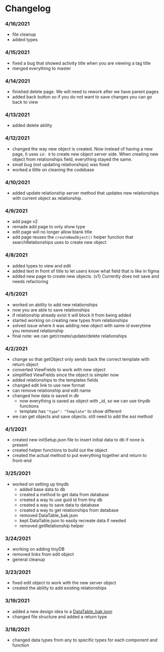 # Changelog

### 4/16/2021

- file cleanup
- added types

### 4/15/2021

- fixed a bug that showed activity title when you are viewing a tag title
- merged everything to master

### 4/14/2021

- finished delete page. We will need to rework after we have parent pages
- added back button so if you do not want to save changes you can go back to view

### 4/13/2021

- added delete ability

### 4/12/2021

- changed the way new object is created. Now instead of having a new page, it uses `id: 0` to create new object server side. When creating new object from relationships field, everything stayed the same.
- small bug (not updating relationships) was fixed
- worked a little on cleaning the codebase

### 4/10/2021

- added update relationship server method that updates new relationships with current object as relationship.

### 4/9/2021

- add page v2
- remade add page to only show type
- edit page will no longer allow blank title
- add page reuses the `createNewObject()` helper function that searchRelationships uses to create new object

### 4/8/2021

- added types to view and edit
- added text in front of title to let users know what field that is like in figma
- added new page to create new objects. (v1) Currently does not save and needs refactoring

### 4/5/2021

- worked on ability to add new relationships
- now you are able to save relationships
- if relationship already exist it will block it from being added
- started working on creating new types from relationships
- solved issue where it was adding new object with same id everytime you removed relationship
- final note: we can get/create/update/delete relationships

### 4/2/2021

- change so that getObject only sends back the correct template with return object
- converted ViewFields to work with new object
- simplified ViewFields since the object is simpler now
- added relationships to the templates fields
- changed edit link to use new format
- can remove relationship and edit name
- changed how data is saved in db
  - now everything is saved as object with \_id, so we can use tinydb functions
  - template has `"type": "Template"` to show different
- we can get objects and save objects. still need to add the `Add` method

### 4/1/2021

- created new initSetup.json file to insert initial data to db if none is present
- created helper functions to build out the object
- created the actual method to put everything together and return to front-end

### 3/25/2021

- worked on setting up tinydb
  - added base data to db
  - created a method to get data from database
  - created a way to use guid id from tiny db
  - created a way to save data to database
  - created a way to get relationships from database
  - removed DataTable_bak.json
  - kept DataTable.json to easily recreate data if needed
  - removed getRelationship helper
  
### 3/24/2021

- working on adding tinyDB
- removed links from edit object
- general cleanup

### 3/23/2021

- fixed edit object to work with the new server object
- created the ability to add existing relationships

### 3/19/2021

- added a new design idea to a [DataTable_bak.json](server/src/DataTable_bak.json)
- changed file structure and added a return type

### 3/18/2021

- changed data types from any to specific types for each component and function




